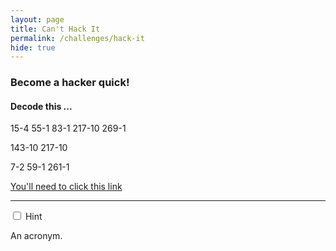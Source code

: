 ```yaml
---
layout: page
title: Can't Hack It
permalink: /challenges/hack-it
hide: true
---
```


### Become a hacker quick!

#### Decode this ...

15-4
55-1
83-1
217-10
269-1

143-10
217-10

7-2
59-1
261-1

[You'll need to click this link](https://hackertyper.net "I Might Help You")

---

<!-- ANSWER - Write_it_now -->

<div class="wrap-collapsible">
  <input id="collapsible" class="toggle" type="checkbox">
  <label for="collapsible" class="lbl-toggle">Hint</label>
  <div class="collapsible-content">
    <div class="content-inner">
      <p>
        An acronym.
      </p>
    </div>
  </div>
</div>